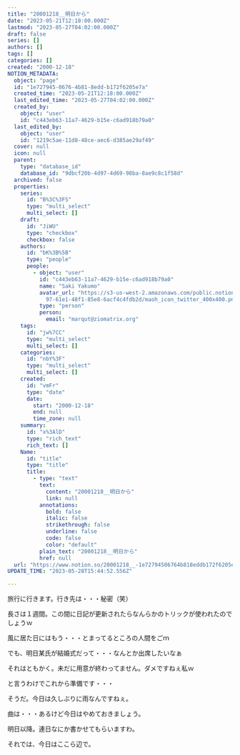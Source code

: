 ```yaml
---
title: "20001218__明日から"
date: "2023-05-21T12:18:00.000Z"
lastmod: "2023-05-27T04:02:00.000Z"
draft: false
series: []
authors: []
tags: []
categories: []
created: "2000-12-18"
NOTION_METADATA:
  object: "page"
  id: "1e727945-0676-4b81-8edd-b172f6205e7a"
  created_time: "2023-05-21T12:18:00.000Z"
  last_edited_time: "2023-05-27T04:02:00.000Z"
  created_by:
    object: "user"
    id: "c443eb63-11a7-4629-b15e-c6ad918b79a0"
  last_edited_by:
    object: "user"
    id: "1219c5ae-11d8-48ce-aec6-d385ae29af49"
  cover: null
  icon: null
  parent:
    type: "database_id"
    database_id: "9dbcf20b-4d97-4d69-98ba-8ae9c8c1f58d"
  archived: false
  properties:
    series:
      id: "B%3C%3FS"
      type: "multi_select"
      multi_select: []
    draft:
      id: "JiWU"
      type: "checkbox"
      checkbox: false
    authors:
      id: "bK%3B%5B"
      type: "people"
      people:
        - object: "user"
          id: "c443eb63-11a7-4629-b15e-c6ad918b79a0"
          name: "Saki Yakumo"
          avatar_url: "https://s3-us-west-2.amazonaws.com/public.notion-static.com/3ad1c4\
            97-61e1-48f1-85e8-6acf4c4fdb2d/maoh_icon_twitter_400x400.png"
          type: "person"
          person:
            email: "marqut@ziomatrix.org"
    tags:
      id: "jw%7CC"
      type: "multi_select"
      multi_select: []
    categories:
      id: "nbY%3F"
      type: "multi_select"
      multi_select: []
    created:
      id: "vmFr"
      type: "date"
      date:
        start: "2000-12-18"
        end: null
        time_zone: null
    summary:
      id: "x%3AlD"
      type: "rich_text"
      rich_text: []
    Name:
      id: "title"
      type: "title"
      title:
        - type: "text"
          text:
            content: "20001218__明日から"
            link: null
          annotations:
            bold: false
            italic: false
            strikethrough: false
            underline: false
            code: false
            color: "default"
          plain_text: "20001218__明日から"
          href: null
  url: "https://www.notion.so/20001218__-1e72794506764b818eddb172f6205e7a"
UPDATE_TIME: "2023-05-28T15:44:52.556Z"

---
```

<link rel="stylesheet" href="https://cdn.jsdelivr.net/npm/katex@0.16.2/dist/katex.min.css" integrity="sha384-bYdxxUwYipFNohQlHt0bjN/LCpueqWz13HufFEV1SUatKs1cm4L6fFgCi1jT643X" crossorigin="anonymous">


旅行に行きます。行き先は・・・秘密（笑）


長さは１週間。この間に日記が更新されたらなんらかのトリックが使われたのでしょうｗ


風に居た日にはもう・・・とまってるところの人間をごｍ


でも、明日某氏が結婚式だって・・・なんとか出席したいなぁ


それはともかく。未だに用意が終わってません。ダメですねぇ私ｗ


と言うわけでこれから準備です・・・


そうだ。今日は久しぶりに雨なんですねぇ。


曲は・・・あるけど今日はやめておきましょう。


明日以降。連日なにか書かせてもらいますわ。


それでは、今日はここら辺で。

